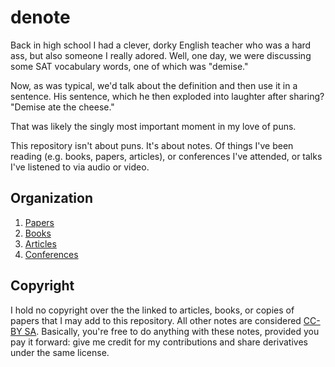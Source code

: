 # denote

Back in high school I had a clever, dorky English teacher who was a
hard ass, but also someone I really adored. Well, one day, we were
discussing some SAT vocabulary words, one of which was "demise."

Now, as was typical, we'd talk about the definition and then use it
in a sentence. His sentence, which he then exploded into laughter after
sharing? "Demise ate the cheese."

That was likely the singly most important moment in my love of puns.

This repository isn't about puns. It's about notes. Of things I've
been reading (e.g. books, papers, articles), or conferences I've
attended, or talks I've listened to via audio or video. 

## Organization

1. [Papers](./papers)
2. [Books](./books)
3. [Articles](./articles)
4. [Conferences](./conferences)

## Copyright

I hold no copyright over the the linked to articles, books, or copies
of papers that I may add to this repository. All other notes are
considered
[CC-BY SA](https://creativecommons.org/licenses/by-sa/4.0/). Basically,
you're free to do anything with these notes, provided you pay it
forward: give me credit for my contributions and share derivatives
under the same license.
